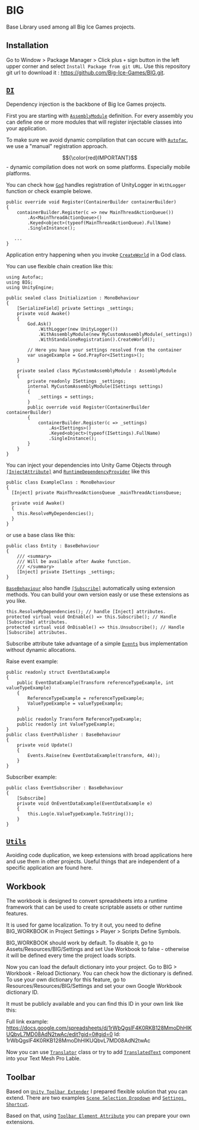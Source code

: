 # BIG

Base Library used among all Big Ice Games projects.

## Installation

Go to Window > Package Manager > Click plus `+` sign button in the left upper corner and select `Install Package from git URL`.
Use this repository git url to download it : https://github.com/Big-Ice-Games/BIG.git.

## <a href="https://github.com/Big-Ice-Games/BIG/tree/main/Runtime/DI" target="_blank">`DI`</a>
Dependency injection is the backbone of Big Ice Games projects.

First you are starting with <a href="https://github.com/Big-Ice-Games/BIG/blob/main/Runtime/DI/AssemblyModule.cs" target="_blank">`AssemblyModule`</a> definition.
For every assembly you can define one or more modules that will register injectable classes into your application.

To make sure we avoid dynamic compilation that can occure with <a href="https://github.com/autofac/Autofac" target="_blank">`Autofac`</a>, we use a 
"manual" registration approach. 

$${\color{red}IMPORTANT}$$ - dynamic compilation does not work on some platforms. Especially mobile platforms.

You can check how <a href="https://github.com/Big-Ice-Games/BIG/blob/main/Runtime/DI/God.cs" target="_blank">`God`</a> handles registration of UnityLogger in `WithLogger` function or check example belowe.

```
public override void Register(ContainerBuilder containerBuilder)
{
    containerBuilder.Register(c => new MainThreadActionQueue())
        .As<MainThreadActionQueue>()
        .Keyed<object>(typeof(MainThreadActionQueue).FullName)
        .SingleInstance();

   ...
}
```

Application entry happening when you invoke <a href="https://github.com/Big-Ice-Games/BIG/blob/main/Runtime/DI/God.cs" target="_blank">`CreateWorld`</a> in a God class.

You can use flexible chain creation like this:

```
using Autofac;
using BIG;
using UnityEngine;

public sealed class Initialization : MonoBehaviour
{
    [SerializeField] private Settings _settings;
    private void Awake()
    {
        God.Ask()
            .WithLogger(new UnityLogger())
            .WithAssemblyModule(new MyCustomAssemblyModule(_settings))
            .WithStandaloneRegistration().CreateWorld();

        // Here you have your settings resolved from the container
        var usageExample = God.PrayFor<ISettings>();
    }
    
    private sealed class MyCustomAssemblyModule : AssemblyModule
    {
        private readonly ISettings _settings;
        internal MyCustomAssemblyModule(ISettings settings)
        {
            _settings = settings;
        }
        public override void Register(ContainerBuilder containerBuilder)
        {
            containerBuilder.Register(c => _settings)
                .As<ISettings>()
                .Keyed<object>(typeof(ISettings).FullName)
                .SingleInstance();
        }
    }
}
```

You can inject your dependencies into Unity Game Objects through <a href="https://github.com/Big-Ice-Games/BIG/blob/main/Runtime/DI/InjectAttribute.cs" target="_blank">`[InjectAttribute]`</a> and <a href="https://github.com/Big-Ice-Games/BIG/blob/main/Runtime/DI/RuntimeDependencyProvider.cs" target="_blank">`RuntimeDependencyProvider`</a> like this

```
public class ExampleClass : MonoBehaviour
{
  [Inject] private MainThreadActionsQueue _mainThreadActionsQueue;

  private void Awake()
  {
    this.ResolveMyDependencies();
  }
}
```
or use a base class like this:

```
public class Entity : BaseBehaviour
{
    /// <summary>
    /// Will be available after Awake function.
    /// </summary>
    [Inject] private ISettings _settings;
}
```

<a href="https://github.com/Big-Ice-Games/BIG/blob/main/Runtime/Unity/BaseBehaviour.cs" target="_blank">`BaseBehaviour`</a> also handle <a href="https://github.com/Big-Ice-Games/BIG/blob/main/Runtime/Events/SubscribeAttribute.cs" target="_blank">`[Subscribe]`</a>
automatically using extension methods. You can build your own version easly or use these extensions as you like.

```
this.ResolveMyDependencies(); // handle [Inject] attributes.
protected virtual void OnEnable() => this.Subscribe(); // Handle [Subscribe] attributes.
protected virtual void OnDisable() => this.Unsubscribe(); // Handle [Subscribe] attributes.
```

Subscribe attribute take advantage of a simple <a href="https://github.com/Big-Ice-Games/BIG/blob/main/Runtime/Events/Events.cs" target="_blank">`Events`</a> bus implementation without dynamic allocations.

Raise event example: 
```
public readonly struct EventDataExample
{
    public EventDataExample(Transform referenceTypeExample, int valueTypeExample)
    {
        ReferenceTypeExample = referenceTypeExample;
        ValueTypeExample = valueTypeExample;
    }
    
    public readonly Transform ReferenceTypeExample;
    public readonly int ValueTypeExample;
}
public class EventPublisher : BaseBehaviour
{
    private void Update()
    {
        Events.Raise(new EventDataExample(transform, 44));
    }
}
```
Subscriber example:

```
public class EventSubscriber : BaseBehaviour
{
    [Subscribe]
    private void OnEventDataExample(EventDataExample e)
    {
        this.Log(e.ValueTypeExample.ToString());
    }
}
```

## <a href="https://github.com/Big-Ice-Games/BIG/tree/main/Runtime/Utils" target="_blank">`Utils`</a>
Avoiding code duplication, we keep extensions with broad applications here and use them in other projects. Useful things that are independent of a specific application are found here.

## Workbook

The workbook is designed to convert spreadsheets into a runtime framework that can be used to create scriptable assets or other runtime features.

It is used for game localization. To try it out, you need to define BIG_WORKBOOK in Project Settings > Player > Scripts Define Symbols.

BIG_WORKBOOK should work by default. To disable it, go to Assets/Resources/BIG/Settings and set Use Workbook to false - otherwise it will be defined every time the project loads scripts.

Now you can load the default dictionary into your project. Go to BIG > Workbook - Reload Dictionary.
You can check how the dictionary is defined. To use your own dictionary for this feature, go to Resources/Resources/BIG/Settings and set your own Google Workbook dictionary ID.

It must be publicly available and you can find this ID in your own link like this:

Full link example: https://docs.google.com/spreadsheets/d/1rWbQgslF4K0RKB128MmoDhHlKUQbvL7MD08AdN2twAc/edit?gid=0#gid=0
Id: 1rWbQgslF4K0RKB128MmoDhHlKUQbvL7MD08AdN2twAc

Now you can use <a href="https://github.com/Big-Ice-Games/BIG/blob/main/Runtime/Workbook/Localization/Translator.cs" target="_blank">`Translator`</a> class or try to add <a href="https://github.com/Big-Ice-Games/BIG/blob/main/Runtime/Workbook/Localization/TranslatedText.cs" target="_blank">`TranslatedText`</a> component into your Text Mesh Pro Lable.

## Toolbar
Based on <a href="https://github.com/marijnz/unity-toolbar-extender" target="_blank">`Unity Toolbar Extender`</a> I prepared flexible solution that you can extend.
There are two examples <a href="https://github.com/Big-Ice-Games/BIG/blob/main/Editor/Toolbar/ToolbarElements/ScenesDropdownToolbar.cs" target="_blank">`Scene Selection Dropdown`</a> and <a href="https://github.com/Big-Ice-Games/BIG/blob/main/Editor/Toolbar/ToolbarElements/SettingsShortcutToolbar.cs" target="_blank">`Settings Shortcut`</a>.

Based on that, using <a href="https://github.com/Big-Ice-Games/BIG/blob/main/Editor/Toolbar/ToolbarElementAttribute.cs" target="_blank">`Toolbar Element Attribute`</a> you can prepare your own extensions.

